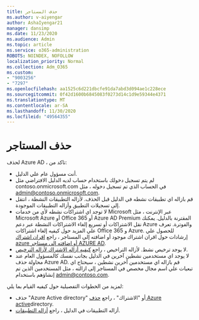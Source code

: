 ```yaml
---
title: حذف المستاجر
ms.author: v-aiyengar
author: AshaIyengar21
manager: dansimp
ms.date: 11/23/2020
ms.audience: Admin
ms.topic: article
ms.service: o365-administration
ROBOTS: NOINDEX, NOFOLLOW
localization_priority: Normal
ms.collection: Adm_O365
ms.custom:
- "9003256"
- "7297"
ms.openlocfilehash: aa1525c6d221dbcfe91da7abd3d094ae1c228ece
ms.sourcegitcommit: 0f42d1600b6845083f0273d14c1d9e59344e4371
ms.translationtype: MT
ms.contentlocale: ar-SA
ms.lasthandoff: 11/30/2020
ms.locfileid: "49564355"
---
```

# <a name="delete-tenant"></a>حذف المستاجر

لحذف Azure AD ، تاكد من:
- أنت مسؤول عام علي الدليل.
- لم يتم تسجيل دخولك باستخدام حساب لديه الدليل الافتراضي مثل contoso.onmicrosoft.com في الحساب الذي تم تسجيل دخوله ، مثل admin@contoso.onmicrosoft.com.
- قم بازاله اي تطبيقات نشطه في الدليل قبل الحذف. لأزاله التطبيقات النشطة ، انتقل إلى تسجيلات التطبيق وأزاله التطبيقات الموجودة.
- لا توجد اي اشتراكات نشطه لأي من خدمات Microsoft عبر الإنترنت ، مثل Microsoft Azure أو Office 365 أو Azure AD Premium المقترنة بالدليل. يمكنك نقل الاشتراكات أو تسريع إلغاء الاشتراكات النشطة عبر دعم Azure والفوترة. تعرف علي المزيد حول كيفيه إلغاء اشتراكات Office 365 و Azure. للحصول علي إرشادات حول اقران اشتراك موجود أو اضافته إلى المستاجر ، راجع [اقران اشتراك azure أو اضافته إلى مستاجر AZURE AD](https://docs.microsoft.com/azure/active-directory/fundamentals/active-directory-how-subscriptions-associated-directory).
- لا يوجد ترخيص نشط. لأزاله التراخيص ، راجع [كيفيه أزاله الاشتراك لأزاله الترخيص](https://docs.microsoft.com/azure/active-directory/enterprise-users/directory-delete-howto#delete-a-subscription).
- لا يوجد اي مستخدمين نشطين آخرين في الدليل بجانب نفسك كالمسؤول العام عند محاولة حذف Azure AD. قم بازاله اي مستخدمين آخرين نشطين ، سيحتاج اي تبعيات علي اسم مجال مخصص في المستاجر إلى ازالته ، مثل المستخدمين الذين تم إنشاؤهم باستخدام admin@contoso.com.

لمزيد من الخطوات التفصيلية حول كيفيه القيام بما يلي:
- حذف "Azure Active directory" أو "الاشتراك" ، راجع [حذف Azure active](https://docs.microsoft.com/azure/active-directory/users-groups-roles/directory-delete-howto)directory.
- أزاله التطبيقات في الدليل ، راجع [أزاله التطبيقات](https://docs.microsoft.com/azure/active-directory/develop/quickstart-remove-app). 

